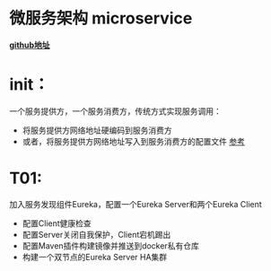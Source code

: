 # 微服务架构 microservice
**[github地址](https://github.com/JesseyGone/microservice)**

# init：
一个服务提供方，一个服务消费方，传统方式实现服务调用：
- 将服务提供方网络地址硬编码到服务消费方
- 或者，将服务提供方网络地址写入到服务消费方的配置文件
[参考](https://github.com/JesseyGone/microservice/blob/master/consumeruser/src/main/java/ind/lgh/consumeruser/controller/MovieController.java)

# T01: 
加入服务发现组件Eureka，配置一个Eureka Server和两个Eureka Client
- 配置Client健康检查
- 配置Server关闭自我保护，Client宕机踢出
- 配置Maven插件构建镜像并推送到docker私有仓库
- 构建一个双节点的Eureka Server HA集群
